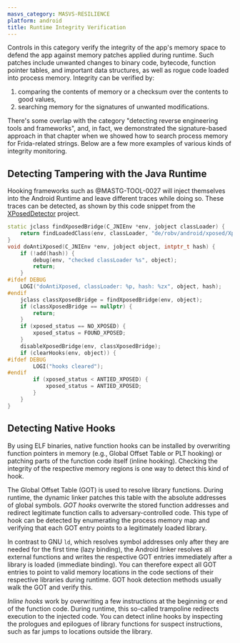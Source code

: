 ```yaml
---
masvs_category: MASVS-RESILIENCE
platform: android
title: Runtime Integrity Verification
---
```


Controls in this category verify the integrity of the app's memory space to defend the app against memory patches applied during runtime. Such patches include unwanted changes to binary code, bytecode, function pointer tables, and important data structures, as well as rogue code loaded into process memory. Integrity can be verified by:

1. comparing the contents of memory or a checksum over the contents to good values,
2. searching memory for the signatures of unwanted modifications.

There's some overlap with the category "detecting reverse engineering tools and frameworks", and, in fact, we demonstrated the signature-based approach in that chapter when we showed how to search process memory for Frida-related strings. Below are a few more examples of various kinds of integrity monitoring.

## Detecting Tampering with the Java Runtime

Hooking frameworks such as @MASTG-TOOL-0027 will inject themselves into the Android Runtime and leave different traces while doing so. These traces can be detected, as shown by this code snippet from the [XPosedDetector](https://github.com/vvb2060/XposedDetector/) project.

```cpp
static jclass findXposedBridge(C_JNIEnv *env, jobject classLoader) {
    return findLoadedClass(env, classLoader, "de/robv/android/xposed/XposedBridge"_iobfs.c_str());
}
void doAntiXposed(C_JNIEnv *env, jobject object, intptr_t hash) {
    if (!add(hash)) {
        debug(env, "checked classLoader %s", object);
        return;
    }
#ifdef DEBUG
    LOGI("doAntiXposed, classLoader: %p, hash: %zx", object, hash);
#endif
    jclass classXposedBridge = findXposedBridge(env, object);
    if (classXposedBridge == nullptr) {
        return;
    }
    if (xposed_status == NO_XPOSED) {
        xposed_status = FOUND_XPOSED;
    }
    disableXposedBridge(env, classXposedBridge);
    if (clearHooks(env, object)) {
#ifdef DEBUG
        LOGI("hooks cleared");
#endif
        if (xposed_status < ANTIED_XPOSED) {
            xposed_status = ANTIED_XPOSED;
        }
    }
}
```

## Detecting Native Hooks

By using ELF binaries, native function hooks can be installed by overwriting function pointers in memory (e.g., Global Offset Table or PLT hooking) or patching parts of the function code itself (inline hooking). Checking the integrity of the respective memory regions is one way to detect this kind of hook.

The Global Offset Table (GOT) is used to resolve library functions. During runtime, the dynamic linker patches this table with the absolute addresses of global symbols. _GOT hooks_ overwrite the stored function addresses and redirect legitimate function calls to adversary-controlled code. This type of hook can be detected by enumerating the process memory map and verifying that each GOT entry points to a legitimately loaded library.

In contrast to GNU `ld`, which resolves symbol addresses only after they are needed for the first time (lazy binding), the Android linker resolves all external functions and writes the respective GOT entries immediately after a library is loaded (immediate binding). You can therefore expect all GOT entries to point to valid memory locations in the code sections of their respective libraries during runtime. GOT hook detection methods usually walk the GOT and verify this.

_Inline hooks_ work by overwriting a few instructions at the beginning or end of the function code. During runtime, this so-called trampoline redirects execution to the injected code. You can detect inline hooks by inspecting the prologues and epilogues of library functions for suspect instructions, such as far jumps to locations outside the library.
